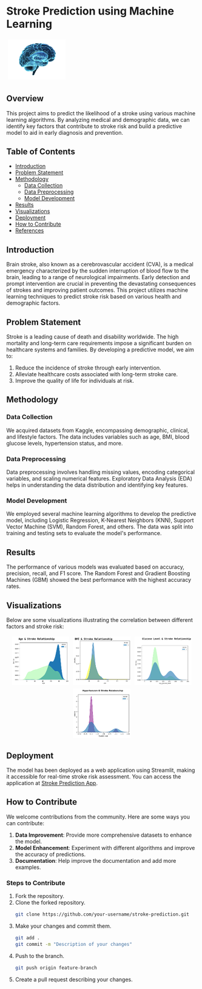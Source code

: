 # Stroke Prediction using Machine Learning 

<img src="brain.png" alt="Brain Imaging" style="width: 30%; margin: 5px;">

## Overview
This project aims to predict the likelihood of a stroke using various machine learning algorithms. By analyzing medical and demographic data, we can identify key factors that contribute to stroke risk and build a predictive model to aid in early diagnosis and prevention.

## Table of Contents
- [Introduction](#introduction)
- [Problem Statement](#problem-statement)
- [Methodology](#methodology)
  - [Data Collection](#data-collection)
  - [Data Preprocessing](#data-preprocessing)
  - [Model Development](#model-development)
- [Results](#results)
- [Visualizations](#visualizations)
- [Deployment](#deployment)
- [How to Contribute](#how-to-contribute)
- [References](#references)

## Introduction
Brain stroke, also known as a cerebrovascular accident (CVA), is a medical emergency characterized by the sudden interruption of blood flow to the brain, leading to a range of neurological impairments. Early detection and prompt intervention are crucial in preventing the devastating consequences of strokes and improving patient outcomes. This project utilizes machine learning techniques to predict stroke risk based on various health and demographic factors.

## Problem Statement
Stroke is a leading cause of death and disability worldwide. The high mortality and long-term care requirements impose a significant burden on healthcare systems and families. By developing a predictive model, we aim to:
1. Reduce the incidence of stroke through early intervention.
2. Alleviate healthcare costs associated with long-term stroke care.
3. Improve the quality of life for individuals at risk.

## Methodology
### Data Collection
We acquired datasets from Kaggle, encompassing demographic, clinical, and lifestyle factors. The data includes variables such as age, BMI, blood glucose levels, hypertension status, and more.

### Data Preprocessing
Data preprocessing involves handling missing values, encoding categorical variables, and scaling numerical features. Exploratory Data Analysis (EDA) helps in understanding the data distribution and identifying key features.

### Model Development
We employed several machine learning algorithms to develop the predictive model, including Logistic Regression, K-Nearest Neighbors (KNN), Support Vector Machine (SVM), Random Forest, and others. The data was split into training and testing sets to evaluate the model's performance.

## Results
The performance of various models was evaluated based on accuracy, precision, recall, and F1 score. The Random Forest and Gradient Boosting Machines (GBM) showed the best performance with the highest accuracy rates.

## Visualizations
Below are some visualizations illustrating the correlation between different factors and stroke risk:

<div style="display: flex; flex-wrap: wrap; justify-content: center;">
    <img src="age_stroke.png" alt="Age vs. Stroke" style="width: 30%; margin: 5px;">
    <img src="bmi_stroke.png" alt="BMI vs. Stroke" style="width: 30%; margin: 5px;">
    <img src="glucose_stroke.png" alt="Glucose Level vs. Stroke" style="width: 30%; margin: 5px;">
    <img src="hypertension_stroke.png" alt="Hypertension vs. Stroke" style="width: 30%; margin: 5px;">
</div>

## Deployment
The model has been deployed as a web application using Streamlit, making it accessible for real-time stroke risk assessment. You can access the application at [Stroke Prediction App](https://stroke-prediction-garvitjoshi01.streamlit.app/).

## How to Contribute
We welcome contributions from the community. Here are some ways you can contribute:
1. **Data Improvement**: Provide more comprehensive datasets to enhance the model.
2. **Model Enhancement**: Experiment with different algorithms and improve the accuracy of predictions.
3. **Documentation**: Help improve the documentation and add more examples.

### Steps to Contribute
1. Fork the repository.
2. Clone the forked repository.
   ```bash
   git clone https://github.com/your-username/stroke-prediction.git
3. Make your changes and commit them.
   ```bash
   git add .
   git commit -m "Description of your changes"
4. Push to the branch.
   ```bash
   git push origin feature-branch
5. Create a pull request describing your changes.
